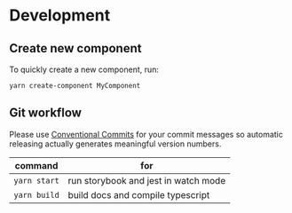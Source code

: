 Development
===========

Create new component
--------------------

To quickly create a new component, run:

```
yarn create-component MyComponent
```

Git workflow
------------

Please use [Conventional Commits](https://www.conventionalcommits.org/en/v1.0.0-beta.3/) for your commit messages so automatic releasing actually generates meaningful version numbers.

| command | for |
|---------|------|
| `yarn start` | run storybook and jest in watch mode
| `yarn build` | build docs and compile typescript

